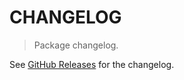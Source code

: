 # CHANGELOG

> Package changelog.

See [GitHub Releases](https://github.com/stdlib-js/assert-is-relative-uri/releases) for the changelog.